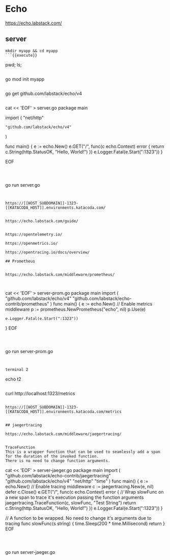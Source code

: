# Echo

https://echo.labstack.com/


## server
```
mkdir myapp && cd myapp
```{{execute}}

```
pwd;
ls;
```{{execute}}

```
go mod init myapp
```{{execute}}

```
go get github.com/labstack/echo/v4
```{{execute}}

```
cat << 'EOF' > server.go
package main

import (
	"net/http"
	
	"github.com/labstack/echo/v4"
)

func main() {
	e := echo.New()
	e.GET("/", func(c echo.Context) error {
		return c.String(http.StatusOK, "Hello, World!")
	})
	e.Logger.Fatal(e.Start(":1323"))
}

EOF
```{{execute}}



```
go run server.go
```{{execute}}


https://[[HOST_SUBDOMAIN]]-1323-[[KATACODA_HOST]].environments.katacoda.com/


https://echo.labstack.com/guide/


https://opentelemetry.io/

https://openmetrics.io/

https://opentracing.io/docs/overview/

## Prometheus


https://echo.labstack.com/middleware/prometheus/



```
cat << 'EOF' > server-prom.go
package main
import (
    "github.com/labstack/echo/v4"
    "github.com/labstack/echo-contrib/prometheus"
)
func main() {
    e := echo.New()
    // Enable metrics middleware
    p := prometheus.NewPrometheus("echo", nil)
    p.Use(e)

    e.Logger.Fatal(e.Start(":1323"))
}
EOF
```{{execute}}



```
go run server-prom.go
```{{execute}}


terminal 2
```
echo t2
```{{execute T2}}

```
curl http://localhost:1323/metrics
```{{execute T2}}

https://[[HOST_SUBDOMAIN]]-1323-[[KATACODA_HOST]].environments.katacoda.com/metrics


## jaegertracing

https://echo.labstack.com/middleware/jaegertracing/


TraceFunction
This is a wrapper function that can be used to seamlessly add a span for the duration of the invoked function. 
There is no need to change function arguments.

```
cat << 'EOF' > server-jaeger.go
package main
import (
    "github.com/labstack/echo-contrib/jaegertracing"
    "github.com/labstack/echo/v4"
    "net/http"
    "time"
)
func main() {
    e := echo.New()
    // Enable tracing middleware
    c := jaegertracing.New(e, nil)
    defer c.Close()
    e.GET("/", func(c echo.Context) error {
        // Wrap slowFunc on a new span to trace it's execution passing the function arguments
		jaegertracing.TraceFunction(c, slowFunc, "Test String")
        return c.String(http.StatusOK, "Hello, World!")
    })
    e.Logger.Fatal(e.Start(":1323"))
}

// A function to be wrapped. No need to change it's arguments due to tracing
func slowFunc(s string) {
	time.Sleep(200 * time.Millisecond)
	return
}
EOF
```{{execute}}



```
go run server-jaeger.go
```{{execute}}
